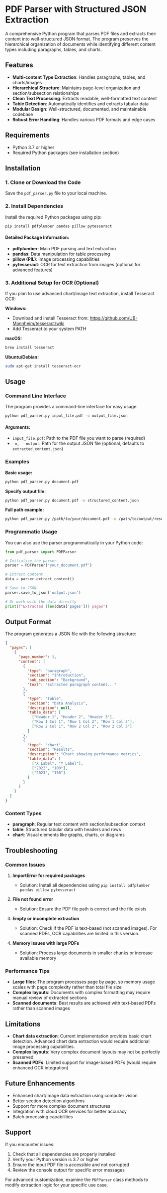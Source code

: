 # PDF Parser with Structured JSON Extraction
A comprehensive Python program that parses PDF files and extracts their content into well-structured JSON format. The program preserves the hierarchical organization of documents while identifying different content types including paragraphs, tables, and charts.

## Features

- **Multi-content Type Extraction**: Handles paragraphs, tables, and charts/images
- **Hierarchical Structure**: Maintains page-level organization and section/subsection relationships  
- **Clean Text Processing**: Extracts readable, well-formatted text content
- **Table Detection**: Automatically identifies and extracts tabular data
- **Modular Design**: Well-structured, documented, and maintainable codebase
- **Robust Error Handling**: Handles various PDF formats and edge cases

## Requirements

- Python 3.7 or higher
- Required Python packages (see installation section)

## Installation

### 1. Clone or Download the Code

Save the `pdf_parser.py` file to your local machine.

### 2. Install Dependencies

Install the required Python packages using pip:

```bash
pip install pdfplumber pandas pillow pytesseract
```

#### Detailed Package Information:

- **pdfplumber**: Main PDF parsing and text extraction
- **pandas**: Data manipulation for table processing  
- **pillow (PIL)**: Image processing capabilities
- **pytesseract**: OCR for text extraction from images (optional for advanced features)

### 3. Additional Setup for OCR (Optional)

If you plan to use advanced chart/image text extraction, install Tesseract OCR:

**Windows:**
- Download and install Tesseract from: https://github.com/UB-Mannheim/tesseract/wiki
- Add Tesseract to your system PATH

**macOS:**
```bash
brew install tesseract
```

**Ubuntu/Debian:**
```bash
sudo apt-get install tesseract-ocr
```

## Usage

### Command Line Interface

The program provides a command-line interface for easy usage:

```bash
python pdf_parser.py input_file.pdf -o output_file.json
```

#### Arguments:

- `input_file.pdf`: Path to the PDF file you want to parse (required)
- `-o, --output`: Path for the output JSON file (optional, defaults to `extracted_content.json`)

### Examples

**Basic usage:**
```bash
python pdf_parser.py document.pdf
```

**Specify output file:**
```bash
python pdf_parser.py document.pdf -o structured_content.json
```

**Full path example:**
```bash
python pdf_parser.py /path/to/your/document.pdf -o /path/to/output/result.json
```

### Programmatic Usage

You can also use the parser programmatically in your Python code:

```python
from pdf_parser import PDFParser

# Initialize the parser
parser = PDFParser('your_document.pdf')

# Extract content
data = parser.extract_content()

# Save to JSON
parser.save_to_json('output.json')

# Or work with the data directly
print(f"Extracted {len(data['pages'])} pages")
```

## Output Format

The program generates a JSON file with the following structure:

```json
{
  "pages": [
    {
      "page_number": 1,
      "content": [
        {
          "type": "paragraph",
          "section": "Introduction", 
          "sub_section": "Background",
          "text": "Extracted paragraph content..."
        },
        {
          "type": "table",
          "section": "Data Analysis",
          "description": null,
          "table_data": [
            ["Header 1", "Header 2", "Header 3"],
            ["Row 1 Col 1", "Row 1 Col 2", "Row 1 Col 3"],
            ["Row 2 Col 1", "Row 2 Col 2", "Row 2 Col 3"]
          ]
        },
        {
          "type": "chart", 
          "section": "Results",
          "description": "Chart showing performance metrics",
          "table_data": [
            ["X Label", "Y Label"],
            ["2022", "100"],
            ["2023", "150"]
          ]
        }
      ]
    }
  ]
}
```

### Content Types

- **paragraph**: Regular text content with section/subsection context
- **table**: Structured tabular data with headers and rows  
- **chart**: Visual elements like graphs, charts, or diagrams

## Troubleshooting

### Common Issues

1. **ImportError for required packages**
   - Solution: Install all dependencies using `pip install pdfplumber pandas pillow pytesseract`

2. **File not found error**
   - Solution: Ensure the PDF file path is correct and the file exists

3. **Empty or incomplete extraction**
   - Solution: Check if the PDF is text-based (not scanned images). For scanned PDFs, OCR capabilities are limited in this version.

4. **Memory issues with large PDFs**
   - Solution: Process large documents in smaller chunks or increase available memory

### Performance Tips

- **Large files**: The program processes page by page, so memory usage scales with page complexity rather than total file size
- **Complex layouts**: Documents with complex formatting may require manual review of extracted sections
- **Scanned documents**: Best results are achieved with text-based PDFs rather than scanned images

## Limitations

- **Chart data extraction**: Current implementation provides basic chart detection. Advanced chart data extraction would require additional image processing capabilities.
- **Complex layouts**: Very complex document layouts may not be perfectly preserved
- **Scanned PDFs**: Limited support for image-based PDFs (would require enhanced OCR integration)

## Future Enhancements

- Enhanced chart/image data extraction using computer vision
- Better section detection algorithms
- Support for more complex document structures
- Integration with cloud OCR services for better accuracy
- Batch processing capabilities

## Support

If you encounter issues:

1. Check that all dependencies are properly installed
2. Verify your Python version is 3.7 or higher  
3. Ensure the input PDF file is accessible and not corrupted
4. Review the console output for specific error messages

For advanced customization, examine the `PDFParser` class methods to modify extraction logic for your specific use case.
